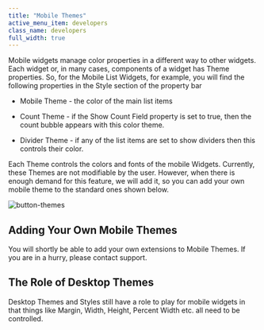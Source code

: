 ```yaml
---
title: "Mobile Themes"
active_menu_item: developers
class_name: developers
full_width: true
---
```



Mobile widgets manage color properties in a different way to other widgets. Each widget or, in many cases, components of a widget has Theme properties. So, for the Mobile List Widgets, for example, you will find the following properties in the Style section of the property bar

 - Mobile Theme - the color of the main list items

 - Count Theme - if the Show Count Field property is set to true, then the count bubble appears with this color theme.

 - Divider Theme - if any of the list items are set to show dividers then this controls their color.

Each Theme controls the colors and fonts of the mobile Widgets. Currently, these Themes are not modifiable by the user. However, when there is enough demand for this feature, we will add it, so you can add your own mobile theme to the standard ones shown below.

![button-themes](/img/docs/button-themes.png)

## Adding Your Own Mobile Themes

You will shortly be able to add your own extensions to Mobile Themes. If you are in a hurry, please contact support.

## The Role of Desktop Themes

Desktop Themes and Styles still have a role to play for mobile widgets in that things like Margin, Width, Height, Percent Width etc. all need to be controlled.
